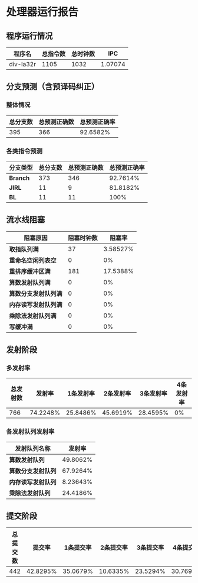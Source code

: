 # 处理器运行报告
## 程序运行情况
|程序名|总指令数|总时钟数|IPC|
|---|---|---|---|
|div-la32r|1105|1032|1.07074|

## 分支预测（含预译码纠正）
### 整体情况
|总分支数|总预测正确数|总预测正确率|
|---|---|---|
|395|366|92.6582%|

### 各类指令预测
|分支类型|总分支数|总预测正确数|总预测正确率|
|---|---|---|---|
|**Branch**| 373 | 346 | 92.7614%|
|**JIRL**| 11 | 9 | 81.8182%|
|**BL**| 11 | 11 | 100%|

## 流水线阻塞
|阻塞原因|阻塞时钟数|阻塞率|
|---|---|---|
|**取指队列满**| 37 | 3.58527%|
|**重命名空闲列表空**|0 | 0%|
|**重排序缓冲区满**|181 | 17.5388%|
|**算数发射队列满**|0 | 0%|
|**算数分支发射队列满**|0 | 0%|
|**内存读写发射队列满**|0 | 0%|
|**乘除法发射队列满**|0 | 0%|
|**写缓冲满**|0 | 0%|

## 发射阶段
### 多发射率
|总发射数|发射率|1条发射率|2条发射率|3条发射率|4条发射率|
|---|---|---|---|---|---|
|766|74.2248%|25.8486%|45.6919%|28.4595%|0%|

### 各发射队列发射率
|发射队列名称|发射率|
|---|---|
|**算数发射队列**|49.8062%|
|**算数分支发射队列**|67.9264%|
|**内存读写发射队列**|8.23643%|
|**乘除法发射队列**|24.4186%|

## 提交阶段
|总提交数|提交率|1条提交率|2条提交率|3条提交率|4条提交率|
|---|---|---|---|---|---|
|442|42.8295%|35.0679%|10.6335%|23.5294%|30.7692%|
